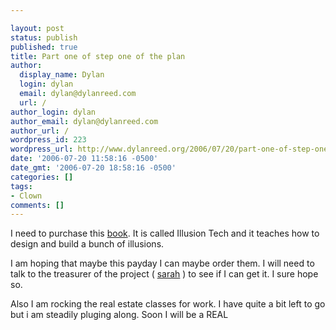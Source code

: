 ```yaml
---

layout: post
status: publish
published: true
title: Part one of step one of the plan
author:
  display_name: Dylan
  login: dylan
  email: dylan@dylanreed.com
  url: /
author_login: dylan
author_email: dylan@dylanreed.com
author_url: /
wordpress_id: 223
wordpress_url: http://www.dylanreed.org/2006/07/20/part-one-of-step-one-of-the-plan/
date: '2006-07-20 11:58:16 -0500'
date_gmt: '2006-07-20 18:58:16 -0500'
categories: []
tags:
- Clown
comments: []
---
```


I need to purchase this [book][1]. It is called Illusion Tech and it teaches how to design and build a bunch of illusions.

   [1]: http://www.weirdthings.com/ibooks.htm

I am hoping that maybe this payday I can maybe order them. I will need to talk to the treasurer of the project ( [sarah][2] ) to see if I can get it. I sure hope so.

   [2]: http://www.dylanreed.org/wp-admin/www.photodork.org

Also I am rocking the real estate classes for work. I have quite a bit left to go but i am steadily pluging along. Soon I will be a REAL
